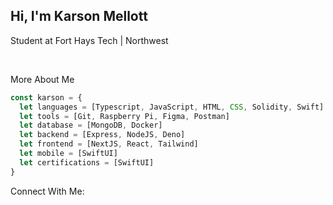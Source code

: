 ## Hi, I'm Karson Mellott

<p>Student at Fort Hays Tech | Northwest</p>
<br />

<p>More About Me</p>

```typescript
const karson = {
  let languages = [Typescript, JavaScript, HTML, CSS, Solidity, Swift]
  let tools = [Git, Raspberry Pi, Figma, Postman]
  let database = [MongoDB, Docker]
  let backend = [Express, NodeJS, Deno]
  let frontend = [NextJS, React, Tailwind]
  let mobile = [SwiftUI]
  let certifications = [SwiftUI] 
}
```
<!--
![Top Langs](https://github-readme-stats.vercel.app/api/top-langs/?username=KrispyKreme8085&count_private=true&langs_count=8&layout=compact)
-->

<p>Connect With Me:</p>

<!--
Here are some ideas to get you started:

- 🔭 I’m currently working on ...
- 🌱 I’m currently learning ...
- 👯 I’m looking to collaborate on ...
- 🤔 I’m looking for help with ...
- 💬 Ask me about ...
- 📫 How to reach me: ...
- 😄 Pronouns: ...
- ⚡ Fun fact: ...
-->
